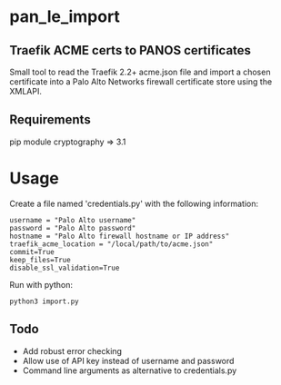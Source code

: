 # pan_le_import
## Traefik ACME certs to PANOS certificates
Small tool to read the Traefik 2.2+ acme.json file and import a chosen certificate into a Palo Alto Networks firewall certificate store using the XMLAPI.

## Requirements
pip module cryptography => 3.1
# Usage

Create a file named 'credentials.py' with the following information:
```
username = "Palo Alto username"
password = "Palo Alto password"
hostname = "Palo Alto firewall hostname or IP address"
traefik_acme_location = "/local/path/to/acme.json"
commit=True
keep_files=True
disable_ssl_validation=True
```
Run with python:

    python3 import.py

## Todo

 - Add robust error checking
 - Allow use of API key instead of username and password
 - Command line arguments as alternative to credentials.py